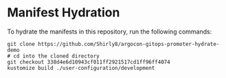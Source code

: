 # Manifest Hydration

To hydrate the manifests in this repository, run the following commands:

```shell
git clone https://github.com/Shirly8/argocon-gitops-promoter-hydrate-demo
# cd into the cloned directory
git checkout 338d4e6d10943cf011ff2921517cd1ff96ff4074
kustomize build ./user-configuration/development
```
